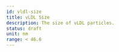 ```yaml
---
id: vldl-size
title: vLDL Size
description: The size of vLDL particles.
status: draft
unit: nm
range: < 46.6
---
```


